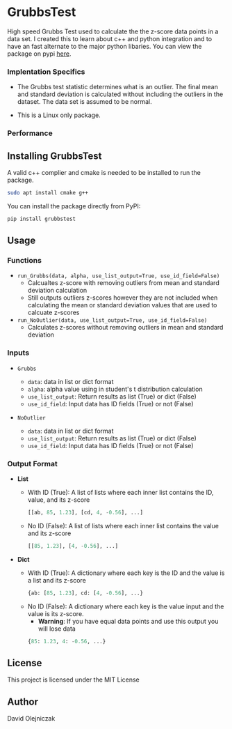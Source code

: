 # GrubbsTest 

High speed Grubbs Test used to calculate the the z-score data points in a data set. I created this to learn about c++ and python integration and to have an fast alternate to the major python libaries. You can view the package on pypi [here](https://pypi.org/project/grubbstest/). 

### Implentation Specifics   
- The Grubbs test statistic determines what is an outlier. The final mean and standard deviation is calculated without including the outliers in the dataset. The data set is assumed to be normal. 

- This is a Linux only package.  

### Performance 

## Installing GrubbsTest

A valid c++ complier and cmake is needed to be installed to run the package.
```bash 
sudo apt install cmake g++
```

You can install the package directly from PyPI:
```bash
pip install grubbstest
```

## Usage
### Functions
- `run_Grubbs(data, alpha, use_list_output=True, use_id_field=False)`
  - Calcualtes z-score with removing outliers from mean and standard deviation calculation 
  - Still outputs outliers z-scores however they are not included when calculating the mean or standard deviation values that are used to calcuate z-scores
- `run_NoOutlier(data, use_list_output=True, use_id_field=False)`
  - Calculates z-scores without removing outliers in mean and standard deviation 

### Inputs

- `Grubbs` 
  - `data`: data in list or dict format 
  - `alpha`: alpha value using in student's t distribution calculation 
  - `use_list_output`: Return results as list (True) or dict (False)
  - `use_id_field`: Input data has ID fields (True) or not (False)

- `NoOutlier`
  - `data`: data in list or dict format 
  - `use_list_output`: Return results as list (True) or dict (False)
  - `use_id_field`: Input data has ID fields (True) or not (False)

### Output Format
- **List**  
  - With ID (True): A list of lists where each inner list contains the ID, value, and its z-score 
    ```python
    [[ab, 85, 1.23], [cd, 4, -0.56], ...]
    ```
  - No ID (False): A list of lists where each inner list contains the value and its z-score 
    ```python
    [[85, 1.23], [4, -0.56], ...]
    ```

- **Dict**  
  - With ID (True): A dictionary where each key is the ID and the value is a list and its z-score 
    ```python
    {ab: [85, 1.23], cd: [4, -0.56], ...}
    ```
  - No ID (False): A dictionary where each key is the value input and the value is its z-score.
    - **Warning**: If you have equal data points and use this output you will lose data
    ```python
    {85: 1.23, 4: -0.56, ...}
    ```

## License

This project is licensed under the MIT License

## Author

David Olejniczak


